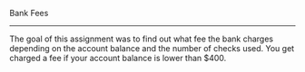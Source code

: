 Bank Fees

---------------

The goal of this assignment was to find out what fee the bank charges depending on the account balance and the number of checks used. You get charged a fee if your account balance is lower than $400.
